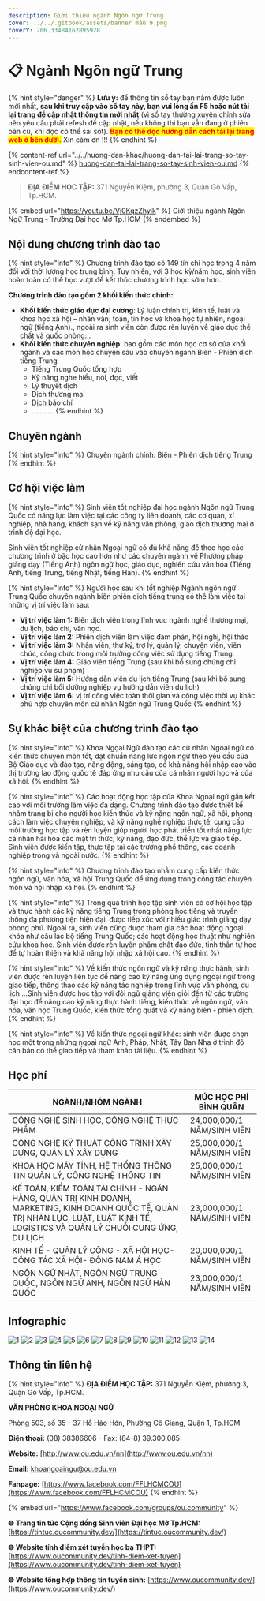 ```yaml
---
description: Giới thiệu ngành Ngôn ngữ Trung
cover: ../../.gitbook/assets/banner mẫu 9.png
coverY: 206.33484162895928
---
```


# 📋 Ngành Ngôn ngữ Trung

{% hint style="danger" %}
**Lưu ý:** để thông tin sổ tay bạn nắm được luôn mới nhất, **sau khi truy cập vào sổ tay này, bạn vui lòng ấn F5 hoặc nút tải lại trang để cập nhật thông tin mới nhất** (vì sổ tay thường xuyên chỉnh sửa nên yêu cầu phải refesh để cập nhật, nếu không thì bạn vẫn đang ở phiên bản cũ, khi đọc có thể sai sót). <mark style="color:red;">**Bạn có thể đọc hướng dẫn cách tải lại trang web ở bên dưới.**</mark> Xin cảm ơn !!!
{% endhint %}

{% content-ref url="../../huong-dan-khac/huong-dan-tai-lai-trang-so-tay-sinh-vien-ou.md" %}
[huong-dan-tai-lai-trang-so-tay-sinh-vien-ou.md](../../huong-dan-khac/huong-dan-tai-lai-trang-so-tay-sinh-vien-ou.md)
{% endcontent-ref %}

> **ĐỊA ĐIỂM HỌC TẬP:** 371 Nguyễn Kiệm, phường 3, Quận Gò Vấp, Tp.HCM.

{% embed url="https://youtu.be/Vj0KqzZhyik" %}
Giới thiệu ngành Ngôn Ngữ Trung - Trường Đại học Mở Tp.HCM
{% endembed %}

## Nội dung chương trình đào tạo

{% hint style="info" %}
Chương trình đào tạo có 149 tín chỉ học trong 4 năm đối với thời lượng học trung bình. Tuy nhiên, với 3 học kỳ/năm học, sinh viên hoàn toàn có thể học vượt để kết thúc chương trình học sớm hơn.

**Chương trình đào tạo gồm 2 khối kiến thức chính:**

* **Khối kiến thức giáo dục đại cương**: Lý luận chính trị, kinh tế, luật và khoa học xã hội – nhân văn; toán, tin học và khoa học tự nhiên, ngoại ngữ (tiếng Anh)., ngoài ra sinh viên còn được rèn luyện về giáo dục thể chất và quốc phòng…
* **Khối kiến thức chuyên nghiệp**: bao gồm các môn học cơ sở của khối ngành và các môn học chuyên sâu vào chuyên ngành Biên - Phiên dịch tiếng Trung
  * Tiếng Trung Quốc tổng hợp
  * Kỹ năng nghe hiểu, nói, đọc, viết
  * Lý thuyết dịch
  * Dịch thương mại
  * Dịch báo chí
  * ...........
{% endhint %}

## Chuyên ngành

{% hint style="info" %}
Chuyên ngành chính: Biên - Phiên dịch tiếng Trung
{% endhint %}

## Cơ hội việc làm

{% hint style="info" %}
Sinh viên tốt nghiệp đại học ngành Ngôn ngữ Trung Quốc có năng lực làm việc tại các công ty liên doanh, các cơ quan, xí nghiệp, nhà hàng, khách sạn về kỹ năng văn phòng, giao dịch thương mại ở trình độ đại học.

Sinh viên tốt nghiệp cử nhân Ngoại ngữ có đủ khả năng để theo học các chương trình ở bậc học cao hơn như các chuyên ngành về Phương pháp giảng dạy (Tiếng Anh) ngôn ngữ học, giáo dục, nghiên cứu văn hóa (Tiếng Anh, tiếng Trung, tiếng Nhật, tiếng Hàn).
{% endhint %}

{% hint style="info" %}
Người học sau khi tốt nghiệp Ngành ngôn ngữ Trung Quốc chuyên ngành biên phiên dịch tiếng trung có thể làm việc tại những vị trí việc làm sau:

* **Vị trí việc làm 1:** Biên dịch viên trong lĩnh vuc ngành nghề thương mại, du lịch, báo chí, văn học.
* **Vị trí việc làm 2:** Phiên dịch viên làm việc đàm phán, hội nghị, hội thảo
* **Vị trí việc làm 3:** Nhân viên, thư ký, trợ lý, quản lý, chuyên viên, viên chức, công chức trong môi trường công việc sử dụng tiếng Trung.
* **Vị trí việc làm 4:** Giáo viên tiếng Trung (sau khi bổ sung chứng chỉ nghiệp vụ sư phạm)
* **Vị trí việc làm 5:** Hướng dẫn viên du lịch tiếng Trung (sau khi bổ sung chứng chỉ bồi dưỡng nghiệp vụ hướng dẫn viên du lịch)
* **Vị trí việc làm 6:** vị trí công việc toàn thời gian và công việc thời vụ khác phù hợp chuyên môn cử nhân Ngôn ngữ Trung Quốc
{% endhint %}

## Sự khác biệt của chương trình đào tạo

{% hint style="info" %}
Khoa Ngọai Ngữ đào tạo các cử nhân Ngoại ngữ có kiến thức chuyên môn tốt, đạt chuẩn năng lực ngôn ngữ theo yêu cầu của Bộ Giáo dục và đào tạo, năng động, sáng tạo, có khả năng hội nhập cao vào thị trường lao động quốc tế đáp ứng nhu cầu của cá nhân người học và của xã hội.
{% endhint %}

{% hint style="info" %}
Các hoạt động học tập của Khoa Ngoại ngữ gắn kết cao với môi trường làm việc đa dạng. Chương trình đào tạo được thiết kế nhằm trang bị cho người học kiến thức và kỹ năng ngôn ngữ, xã hội, phong cách làm việc chuyên nghiệp, và kỹ năng nghề nghiệp thực tế, cung cấp môi trường học tập và rèn luyện giúp người học phát triển tốt nhất năng lực cá nhân hài hòa các mặt tri thức, kỹ năng, đạo đức, thể lực và giao tiếp. Sinh viên được kiến tập, thực tập tại các trường phổ thông, các doanh nghiệp trong và ngoài nước.
{% endhint %}

{% hint style="info" %}
Chương trình đào tạo nhằm cung cấp kiến thức ngôn ngữ, văn hóa, xã hội Trung Quốc để ứng dụng trong công tác chuyên môn và hội nhập xã hội.
{% endhint %}

{% hint style="info" %}
Trong quá trình học tập sinh viên có cơ hội học tập và thực hành các kỹ năng tiếng Trung trong phòng học tiếng và truyền thông đa phương tiện hiện đại, được tiếp xúc với nhiều giáo trình giảng dạy phong phú. Ngoài ra, sinh viên cũng được tham gia các hoạt động ngoại khóa như câu lạc bộ tiếng Trung Quốc; các hoạt động học thuật như nghiên cứu khoa học. Sinh viên được rèn luyện phẩm chất đạo đức, tinh thần tự học để tự hoàn thiện và khả năng hội nhập xã hội cao.
{% endhint %}

{% hint style="info" %}
Về kiến thức ngôn ngữ và kỹ năng thực hành, sinh viên được rèn luyện liên tục để nâng cao kỹ năng ứng dụng ngoại ngữ trong giao tiếp, thông thạo các kỹ năng tác nghiệp trong lĩnh vực văn phòng, du lịch ...Sinh viên được học tập với đội ngũ giảng viên giỏi đến từ các trường đại học để nâng cao kỹ năng thực hành tiếng, kiến thức về ngôn ngữ, văn hóa, văn học Trung Quốc, kiến thức tổng quát và kỹ năng biên - phiên dịch.
{% endhint %}

{% hint style="info" %}
Về kiến thức ngoại ngữ khác: sinh viên được chọn học một trong những ngoại ngữ Anh, Pháp, Nhật, Tây Ban Nha ở trình độ căn bản có thể giao tiếp và tham khảo tài liệu.
{% endhint %}

## Học phí

| NGÀNH/NHÓM NGÀNH                                                                                                                                                                  | MỨC HỌC PHÍ BÌNH QUÂN      |
| --------------------------------------------------------------------------------------------------------------------------------------------------------------------------------- | -------------------------- |
| CÔNG NGHỆ SINH HỌC, CÔNG NGHỆ THỰC PHẨM                                                                                                                                           | 24,000,000/1 NĂM/SINH VIÊN |
| CÔNG NGHỆ KỸ THUẬT CÔNG TRÌNH XÂY DỰNG, QUẢN LÝ XÂY DỰNG                                                                                                                          | 25,000,000/1 NĂM/SINH VIÊN |
| KHOA HỌC MÁY TÍNH, HỆ THỐNG THÔNG TIN QUẢN LÝ, CÔNG NGHỆ THÔNG TIN                                                                                                                | 25,000,000/1 NĂM/SINH VIÊN |
| KẾ TOÁN, KIỂM TOÁN,TÀI CHÍNH - NGÂN HÀNG, QUẢN TRỊ KINH DOANH, MARKETING, KINH DOANH QUỐC TẾ, QUẢN TRỊ NHÂN LỰC, LUẬT, LUẬT KINH TẾ, LOGISTICS VÀ QUẢN LÝ CHUỖI CUNG ỨNG, DU LỊCH | 23,000,000/1 NĂM/SINH VIÊN |
| KINH TẾ - QUẢN LÝ CÔNG - XÃ HỘI HỌC- CÔNG TÁC XÃ HỘI- ĐÔNG NAM Á HỌC                                                                                                              | 20,000,000/1 NĂM/SINH VIÊN |
| NGÔN NGỮ NHẬT, NGÔN NGỮ TRUNG QUỐC, NGÔN NGỮ ANH, NGÔN NGỮ HÀN QUỐC                                                                                                               | 23,000,000/1 NĂM/SINH VIÊN |

## Infographic

![1](<../../.gitbook/assets/1 - tiêu đề (10).png>) ![2](<../../.gitbook/assets/2 - giới thiệu chung (9).png>) ![3](<../../.gitbook/assets/3 - việc làm (4).png>) ![4](<../../.gitbook/assets/4 - CƠ HỘI VIỆC LÀM (3).png>) ![5](<../../.gitbook/assets/5 - CƠ HỘI VIỆC LÀM (2).png>) ![6](<../../.gitbook/assets/6 - định hướng đào tạo (2).png>) ![7](<../../.gitbook/assets/7 - định hướng đào tạo (2).png>) ![8](<../../.gitbook/assets/8 - định hướng đào tạo (2).png>) ![9](<../../.gitbook/assets/9 - định hướng đào tạo (2).png>) ![10](<../../.gitbook/assets/10 - chương trình đào tạo (1).png>) ![11](<../../.gitbook/assets/11 - nd ctdt (1).png>) ![12](<../../.gitbook/assets/13 - HỌC PHÍ (1).png>) ![13](<../../.gitbook/assets/14 - HỌC PHÍ (1).png>) ![14](<../../.gitbook/assets/15 - liên hệ.png>)

## Thông tin liên hệ

{% hint style="info" %}
**ĐỊA ĐIỂM HỌC TẬP:** 371 Nguyễn Kiệm, phường 3, Quận Gò Vấp, Tp.HCM.

**VĂN PHÒNG KHOA NGOẠI NGỮ**

Phòng 503, số 35 - 37 Hồ Hảo Hớn, Phường Cô Giang, Quận 1, Tp.HCM

**Điện thoại:** (08) 38386606 - Fax: (84-8) 39.300.085

**Website:** [http://www.ou.edu.vn/nn](http://www.ou.edu.vn/nn)

**Email:** khoangoaingu@ou.edu.vn

**Fanpage:** [https://www.facebook.com/FFLHCMCOU](https://www.facebook.com/FFLHCMCOU)
{% endhint %}

{% embed url="https://www.facebook.com/groups/ou.community" %}

**🌐** **Trang tin tức Cộng đồng Sinh viên Đại học Mở Tp.HCM:** [https://tintuc.oucommunity.dev/](https://tintuc.oucommunity.dev/)

**🌐** **Website tính điểm xét tuyển học bạ THPT:** [https://www.oucommunity.dev/tinh-diem-xet-tuyen](https://www.oucommunity.dev/tinh-diem-xet-tuyen)

**🌐** **Website tổng hợp thông tin tuyển sinh:** [https://www.oucommunity.dev/](https://www.oucommunity.dev/)
